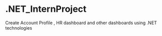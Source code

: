 # .NET_InternProject 
Create Account Profile , HR dashboard and other dashboards using .NET technologies
